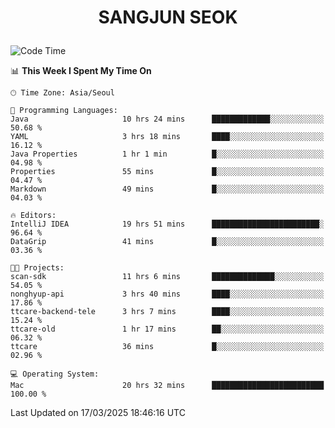 <h1>
 <p align="center">
   SANGJUN SEOK
 </p>
</h1>

<!--START_SECTION:waka-->
![Code Time](http://img.shields.io/badge/Code%20Time-4%2C149%20hrs%2018%20mins-blue)

📊 **This Week I Spent My Time On** 

```text
🕑︎ Time Zone: Asia/Seoul

💬 Programming Languages: 
Java                     10 hrs 24 mins      █████████████░░░░░░░░░░░░   50.68 % 
YAML                     3 hrs 18 mins       ████░░░░░░░░░░░░░░░░░░░░░   16.12 % 
Java Properties          1 hr 1 min          █░░░░░░░░░░░░░░░░░░░░░░░░   04.98 % 
Properties               55 mins             █░░░░░░░░░░░░░░░░░░░░░░░░   04.47 % 
Markdown                 49 mins             █░░░░░░░░░░░░░░░░░░░░░░░░   04.03 % 

🔥 Editors: 
IntelliJ IDEA            19 hrs 51 mins      ████████████████████████░   96.64 % 
DataGrip                 41 mins             █░░░░░░░░░░░░░░░░░░░░░░░░   03.36 % 

🐱‍💻 Projects: 
scan-sdk                 11 hrs 6 mins       ██████████████░░░░░░░░░░░   54.05 % 
nonghyup-api             3 hrs 40 mins       ████░░░░░░░░░░░░░░░░░░░░░   17.86 % 
ttcare-backend-tele      3 hrs 7 mins        ████░░░░░░░░░░░░░░░░░░░░░   15.24 % 
ttcare-old               1 hr 17 mins        ██░░░░░░░░░░░░░░░░░░░░░░░   06.32 % 
ttcare                   36 mins             █░░░░░░░░░░░░░░░░░░░░░░░░   02.96 % 

💻 Operating System: 
Mac                      20 hrs 32 mins      █████████████████████████   100.00 % 
```


 Last Updated on 17/03/2025 18:46:16 UTC
<!--END_SECTION:waka-->
